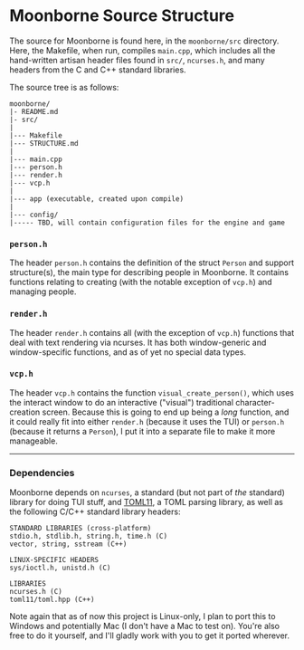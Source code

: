 # Moonborne Source Structure

The source for Moonborne is found here, in the `moonborne/src` directory. Here, the Makefile, when run, compiles `main.cpp`, which includes all the hand-written artisan header files found in `src/`, `ncurses.h`, and many headers from the C and C++ standard libraries.

The source tree is as follows:

```
moonborne/
|- README.md
|- src/
|
|--- Makefile
|--- STRUCTURE.md
|
|--- main.cpp
|--- person.h
|--- render.h
|--- vcp.h
|
|--- app (executable, created upon compile)
|
|--- config/
|----- TBD, will contain configuration files for the engine and game
```

### `person.h`

The header `person.h` contains the definition of the struct `Person` and support structure(s), the main type for describing people in Moonborne. It contains functions relating to creating (with the notable exception of `vcp.h`) and managing people.

### `render.h`

The header `render.h` contains all (with the exception of `vcp.h`) functions that deal with text rendering via ncurses. It has both window-generic and window-specific functions, and as of yet no special data types.

### `vcp.h`

The header `vcp.h` contains the function `visual_create_person()`, which uses the interact window to do an interactive ("visual") traditional character-creation screen. Because this is going to end up being a *long* function, and it could really fit into either `render.h` (because it uses the TUI) or `person.h` (because it returns a `Person`), I put it into a separate file to make it more manageable.

---

### Dependencies

Moonborne depends on `ncurses`, a standard (but not part of *the* standard) library for doing TUI stuff, and [TOML11](https://github.com/toruniina/toml11), a TOML parsing library, as well as the following C/C++ standard library headers:

```
STANDARD LIBRARIES (cross-platform)
stdio.h, stdlib.h, string.h, time.h (C)
vector, string, sstream (C++)

LINUX-SPECIFIC HEADERS
sys/ioctl.h, unistd.h (C)

LIBRARIES
ncurses.h (C)
toml11/toml.hpp (C++)
```

Note again that as of now this project is Linux-only, I plan to port this to Windows and potentially Mac (I don't have a Mac to test on). You're also free to do it yourself, and I'll gladly work with you to get it ported wherever.
